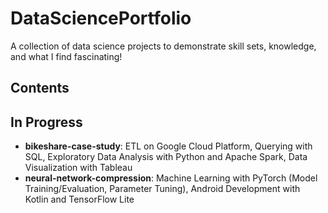 # DataSciencePortfolio
A collection of data science projects to demonstrate skill sets, knowledge, and what I find fascinating!

## Contents

## In Progress
- **bikeshare-case-study**: ETL on Google Cloud Platform, Querying with SQL, Exploratory Data Analysis with Python and Apache Spark, Data Visualization with Tableau
- **neural-network-compression**: Machine Learning with PyTorch (Model Training/Evaluation, Parameter Tuning), Android Development with Kotlin and TensorFlow Lite
